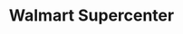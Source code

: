 ---
title: "Walmart Supercenter"
url: /morristown/walmart-supercenter-west-andrew-johnson-highway/
shop: supermarket
---